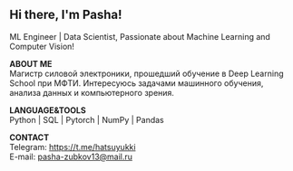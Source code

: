 ## Hi there, I'm Pasha!

ML Engineer | Data Scientist, Passionate about Machine Learning and Computer Vision!

**ABOUT ME**  
Магистр силовой электроники, прошедший обучение в Deep Learning School при МФТИ. Интересуюсь задачами машинного обучения, анализа данных и компьютерного зрения.

**LANGUAGE&TOOLS**  
Python | SQL | Pytorch | NumPy | Pandas

**CONTACT**  
Telegram: https://t.me/hatsuyukki  
E-mail: pasha-zubkov13@mail.ru
